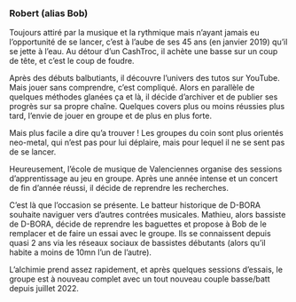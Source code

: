 ### Robert (alias Bob)

Toujours attiré par la musique et la rythmique mais n’ayant jamais eu l’opportunité de se lancer, c’est à l’aube de ses 45 ans (en janvier 2019) qu’il se jette à l’eau.
Au détour d’un CashTroc, il achète une basse sur un coup de tête, et c’est le coup de foudre.

Après des débuts balbutiants, il découvre l’univers des tutos sur YouTube. Mais jouer sans comprendre, c’est compliqué. Alors en parallèle de quelques méthodes glanées ça et là, il décide d’archiver et de publier ses progrès sur sa propre chaîne.
Quelques covers plus ou moins réussies plus tard, l’envie de jouer en groupe et de plus en plus forte.

Mais plus facile a dire qu’a trouver ! Les groupes du coin sont plus orientés neo-metal, qui n’est pas pour lui déplaire, mais pour lequel il ne se sent pas de se lancer.

Heureusement, l’école de musique de Valenciennes organise des sessions d’apprentissage au jeu en groupe. Après une année intense et un concert de fin d’année réussi, il décide de reprendre les recherches.

C’est là que l’occasion se présente. Le batteur historique de D-BORA souhaite naviguer vers d’autres contrées musicales.
Mathieu, alors bassiste de D-BORA, décide de reprendre les baguettes et propose à Bob de le remplacer et de faire un essai avec le groupe.
Ils se connaissent depuis quasi 2 ans via les réseaux sociaux de bassistes débutants (alors qu’il habite a moins de 10mn l’un de l’autre).

L’alchimie prend assez rapidement, et après quelques sessions d’essais, le groupe est à nouveau complet avec un tout nouveau couple basse/batt depuis juillet 2022.
